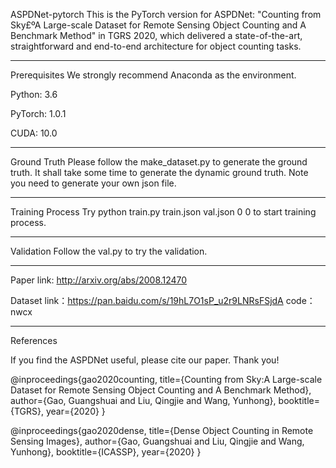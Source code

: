 ASPDNet-pytorch
This is the PyTorch version for ASPDNet: "Counting from Sky£ºA Large-scale Dataset for Remote Sensing Object Counting and A Benchmark Method" in TGRS 2020, which delivered a state-of-the-art, straightforward and end-to-end architecture for object counting tasks.

***************************************************
Prerequisites
We strongly recommend Anaconda as the environment.

Python: 3.6

PyTorch: 1.0.1

CUDA: 10.0

***************************************************
Ground Truth
Please follow the make_dataset.py to generate the ground truth. It shall take some time to generate the dynamic ground truth. Note you need to generate your own json file.


***************************************************
Training Process
Try python train.py train.json val.json 0 0 to start training process.

***************************************************
Validation
Follow the val.py to try the validation.

***************************************************

Paper link: http://arxiv.org/abs/2008.12470

Dataset link：https://pan.baidu.com/s/19hL7O1sP_u2r9LNRsFSjdA  code：nwcx

***************************************************
References

If you find the ASPDNet useful, please cite our paper. Thank you!

@inproceedings{gao2020counting,
  title={Counting from Sky:A Large-scale Dataset for Remote Sensing Object Counting and A Benchmark Method},
  author={Gao, Guangshuai and Liu, Qingjie and Wang, Yunhong},
  booktitle={TGRS},
  year={2020}
}

@inproceedings{gao2020dense,
  title={Dense Object Counting in Remote Sensing Images},
  author={Gao, Guangshuai and Liu, Qingjie and Wang, Yunhong},
  booktitle={ICASSP},
  year={2020}
}


